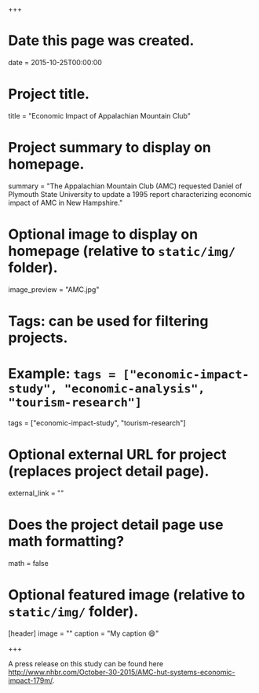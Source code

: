 +++
# Date this page was created.
date = 2015-10-25T00:00:00

# Project title.
title = "Economic Impact of Appalachian Mountain Club"

# Project summary to display on homepage.
summary = "The Appalachian Mountain Club (AMC) requested Daniel of Plymouth State University to update a 1995 report characterizing economic impact of AMC in New Hampshire."

# Optional image to display on homepage (relative to `static/img/` folder).
image_preview = "AMC.jpg"

# Tags: can be used for filtering projects.
# Example: `tags = ["economic-impact-study", "economic-analysis", "tourism-research"]`
tags = ["economic-impact-study", "tourism-research"]

# Optional external URL for project (replaces project detail page).
external_link = ""

# Does the project detail page use math formatting?
math = false

# Optional featured image (relative to `static/img/` folder).
[header]
image = ""
caption = "My caption :smile:"

+++

A press release on this study can be found here <http://www.nhbr.com/October-30-2015/AMC-hut-systems-economic-impact-179m/>.